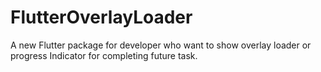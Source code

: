 # FlutterOverlayLoader
 A new Flutter package for developer who want to show overlay loader or progress Indicator for completing future task.
